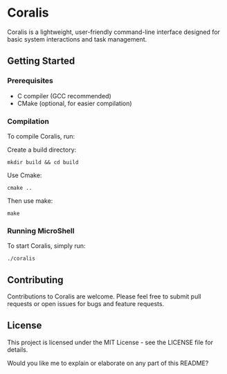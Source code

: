 # Coralis

Coralis is a lightweight, user-friendly command-line interface designed for basic system interactions and task management.

## Getting Started

### Prerequisites

- C compiler (GCC recommended)
- CMake (optional, for easier compilation)

### Compilation

To compile Coralis, run:

Create a build directory:

```
mkdir build && cd build
```
Use Cmake:

```
cmake ..
```
Then use make:

```
make
```

### Running MicroShell

To start Coralis, simply run:

```
./coralis
```
## Contributing

Contributions to Coralis are welcome. Please feel free to submit pull requests or open issues for bugs and feature requests.

## License

This project is licensed under the MIT License - see the LICENSE file for details.

Would you like me to explain or elaborate on any part of this README?
